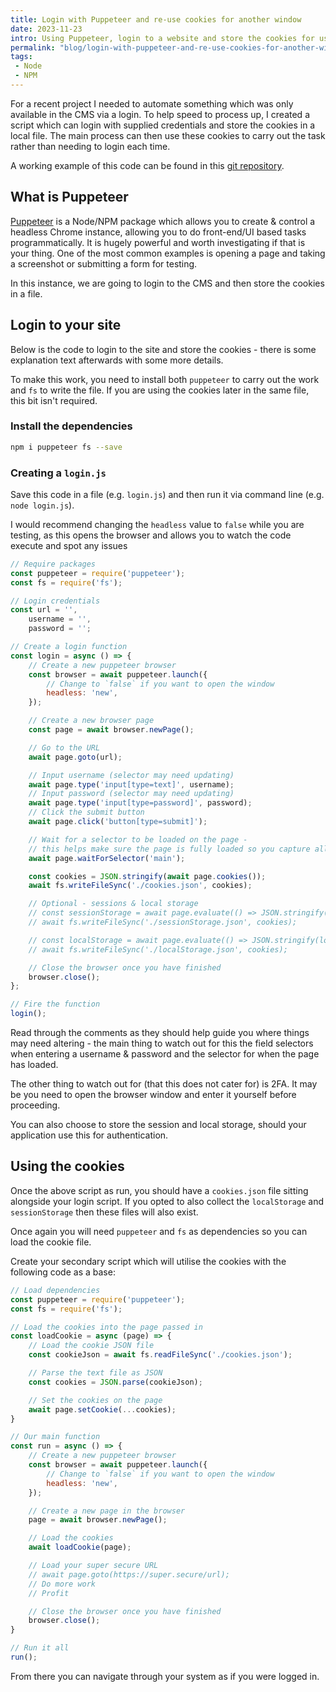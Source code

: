 ```yaml
---
title: Login with Puppeteer and re-use cookies for another window
date: 2023-11-23
intro: Using Puppeteer, login to a website and store the cookies for use with another session or script
permalink: "blog/login-with-puppeteer-and-re-use-cookies-for-another-window/"
tags:
 - Node
 - NPM
---
```


For a recent project I needed to automate something which was only available in the CMS via a login. To help speed to process up, I created a script which can login with supplied credentials and store the cookies in a local file. The main process can then use these cookies to carry out the task rather than needing to login each time.

A working example of this code can be found in this [git repository](https://github.com/liquidlight/puppeteer-typo3-translations).

## What is Puppeteer

[Puppeteer](https://pptr.dev/) is a Node/NPM package which allows you to create & control a headless Chrome instance, allowing you to do front-end/UI based tasks programmatically. It is hugely powerful and worth investigating if that is your thing. One of the most common examples is opening a page and taking a screenshot or submitting a form for testing.

In this instance, we are going to login to the CMS and then store the cookies in a file.

## Login to your site

Below is the code to login to the site and store the cookies - there is some explanation text afterwards with some more details.

To make this work, you need to install both `puppeteer` to carry out the work and `fs` to write the file. If you are using the cookies later in the same file, this bit isn't required.

### Install the dependencies

```bash
npm i puppeteer fs --save
```

### Creating a `login.js`

Save this code in a file (e.g. `login.js`) and then run it via command line (e.g. `node login.js`).

<div class="info">I would recommend changing the <code>headless</code> value to <code>false</code> while you are testing, as this opens the browser and allows you to watch the code execute and spot any issues</div>

```js
// Require packages
const puppeteer = require('puppeteer');
const fs = require('fs');

// Login credentials
const url = '',
	username = '',
	password = '';

// Create a login function
const login = async () => {
	// Create a new puppeteer browser
	const browser = await puppeteer.launch({
		// Change to `false` if you want to open the window
		headless: 'new',
	});

	// Create a new browser page
	const page = await browser.newPage();

	// Go to the URL
	await page.goto(url);

	// Input username (selector may need updating)
	await page.type('input[type=text]', username);
	// Input password (selector may need updating)
	await page.type('input[type=password]', password);
	// Click the submit button
	await page.click('button[type=submit]');

	// Wait for a selector to be loaded on the page -
	// this helps make sure the page is fully loaded so you capture all the cookies
	await page.waitForSelector('main');

	const cookies = JSON.stringify(await page.cookies());
	await fs.writeFileSync('./cookies.json', cookies);

	// Optional - sessions & local storage
	// const sessionStorage = await page.evaluate(() => JSON.stringify(sessionStorage));
	// await fs.writeFileSync('./sessionStorage.json', cookies);

	// const localStorage = await page.evaluate(() => JSON.stringify(localStorage));
	// await fs.writeFileSync('./localStorage.json', cookies);

	// Close the browser once you have finished
	browser.close();
};

// Fire the function
login();
```

Read through the comments as they should help guide you where things may need altering - the main thing to watch out for this the field selectors when entering a username & password and the selector for when the page has loaded.

The other thing to watch out for (that this does not cater for) is 2FA. It may be you need to open the browser window and enter it yourself before proceeding.

You can also choose to store the session and local storage, should your application use this for authentication.

## Using the cookies

Once the above script as run, you should have a `cookies.json` file sitting alongside your login script. If you opted to also collect the `localStorage` and `sessionStorage` then these files will also exist.

Once again you will need `puppeteer` and `fs` as dependencies so you can load the cookie file.

Create your secondary script which will utilise the cookies with the following code as a base:

```js
// Load dependencies
const puppeteer = require('puppeteer');
const fs = require('fs');

// Load the cookies into the page passed in
const loadCookie = async (page) => {
	// Load the cookie JSON file
	const cookieJson = await fs.readFileSync('./cookies.json');

	// Parse the text file as JSON
	const cookies = JSON.parse(cookieJson);

	// Set the cookies on the page
	await page.setCookie(...cookies);
}

// Our main function
const run = async () => {
	// Create a new puppeteer browser
	const browser = await puppeteer.launch({
		// Change to `false` if you want to open the window
		headless: 'new',
	});

	// Create a new page in the browser
	page = await browser.newPage();

	// Load the cookies
	await loadCookie(page);

	// Load your super secure URL
	// await page.goto(https://super.secure/url);
	// Do more work
	// Profit

	// Close the browser once you have finished
	browser.close();
}

// Run it all
run();
```

From there you can navigate through your system as if you were logged in.
